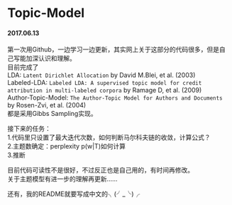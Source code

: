 # Topic-Model 
#### 2017.06.13
第一次用Github，一边学习一边更新，其实网上关于这部分的代码很多，但是自己写能加深认识和理解。  
目前完成了  
LDA: `Latent Dirichlet Allocation` by David M.Blei, et al. (2003)  
Labeled-LDA: `Labeled LDA: A supervised topic model for credit attribution in multi-labeled corpora` by Ramage D, et al. (2009)  
Author-Topic-Model: `The Author-Topic Model for Authors and Documents` by Rosen-Zvi, et al. (2004)  
都是采用Gibbs Sampling实现。

接下来的任务：</br>
1.代码里只设置了最大迭代次数，如何判断马尔科夫链的收敛，计算公式？</br>
2.主题数确定：perplexity p(w|T)如何计算</br>
3.推断</br>

目前代码可读性不是很好，不过反正也是自己用的，有时间再修改。  
关于主题模型有进一步的理解再更新……  

还有，我的README就要写成中文的╮(╯_╰)╭
